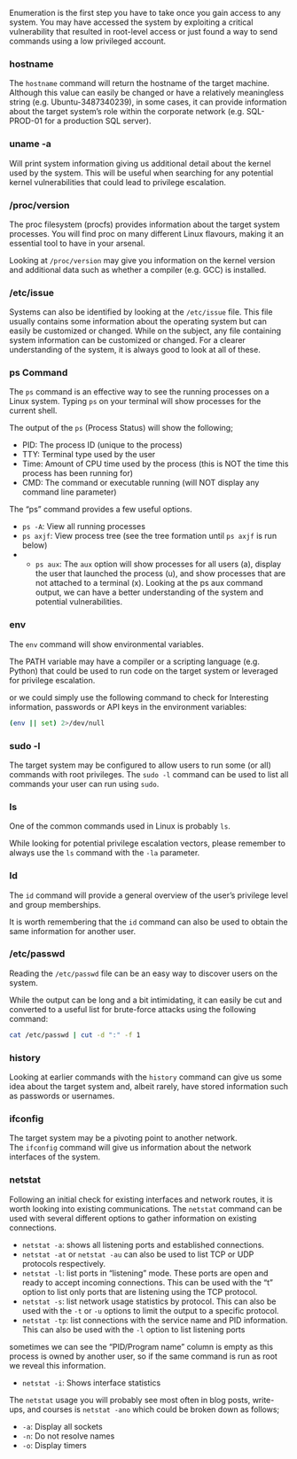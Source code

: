 Enumeration is the first step you have to take once you gain access to any system. You may have accessed the system by exploiting a critical vulnerability that resulted in root-level access or just found a way to send commands using a low privileged account.
### hostname

The `hostname` command will return the hostname of the target machine. Although this value can easily be changed or have a relatively meaningless string (e.g. Ubuntu-3487340239), in some cases, it can provide information about the target system’s role within the corporate network (e.g. SQL-PROD-01 for a production SQL server).
### uname -a

Will print system information giving us additional detail about the kernel used by the system. This will be useful when searching for any potential kernel vulnerabilities that could lead to privilege escalation.
### /proc/version

The proc filesystem (procfs) provides information about the target system processes. You will find proc on many different Linux flavours, making it an essential tool to have in your arsenal.

Looking at `/proc/version` may give you information on the kernel version and additional data such as whether a compiler (e.g. GCC) is installed.
### /etc/issue

Systems can also be identified by looking at the `/etc/issue` file. This file usually contains some information about the operating system but can easily be customized or changed. While on the subject, any file containing system information can be customized or changed. For a clearer understanding of the system, it is always good to look at all of these.
### ps Command

The `ps` command is an effective way to see the running processes on a Linux system. Typing `ps` on your terminal will show processes for the current shell.

The output of the `ps` (Process Status) will show the following;

- PID: The process ID (unique to the process)
- TTY: Terminal type used by the user
- Time: Amount of CPU time used by the process (this is NOT the time this process has been running for)
- CMD: The command or executable running (will NOT display any command line parameter)

The “ps” command provides a few useful options.

- `ps -A`: View all running processes
- `ps axjf`: View process tree (see the tree formation until `ps axjf` is run below)
- - `ps aux`: The `aux` option will show processes for all users (a), display the user that launched the process (u), and show processes that are not attached to a terminal (x). Looking at the ps aux command output, we can have a better understanding of the system and potential vulnerabilities.
### env

The `env` command will show environmental variables.

The PATH variable may have a compiler or a scripting language (e.g. Python) that could be used to run code on the target system or leveraged for privilege escalation.

or we could simply use the following command to check for Interesting information, passwords or API keys in the environment variables:

```bash
(env || set) 2>/dev/null
```
### sudo -l

The target system may be configured to allow users to run some (or all) commands with root privileges. The `sudo -l` command can be used to list all commands your user can run using `sudo`.
### ls

One of the common commands used in Linux is probably `ls`.

While looking for potential privilege escalation vectors, please remember to always use the `ls` command with the `-la` parameter.
### Id

The `id` command will provide a general overview of the user’s privilege level and group memberships.

It is worth remembering that the `id` command can also be used to obtain the same information for another user.
### /etc/passwd

Reading the `/etc/passwd` file can be an easy way to discover users on the system.

While the output can be long and a bit intimidating, it can easily be cut and converted to a useful list for brute-force attacks using the following command:

```bash
cat /etc/passwd | cut -d ":" -f 1
```
### history

Looking at earlier commands with the `history` command can give us some idea about the target system and, albeit rarely, have stored information such as passwords or usernames.
### ifconfig

The target system may be a pivoting point to another network. The `ifconfig` command will give us information about the network interfaces of the system.
### netstat

Following an initial check for existing interfaces and network routes, it is worth looking into existing communications. The `netstat` command can be used with several different options to gather information on existing connections.
- `netstat -a`: shows all listening ports and established connections.
- `netstat -at` or `netstat -au` can also be used to list TCP or UDP protocols respectively.
- `netstat -l`: list ports in “listening” mode. These ports are open and ready to accept incoming connections. This can be used with the “t” option to list only ports that are listening using the TCP protocol.
- `netstat -s`: list network usage statistics by protocol. This can also be used with the `-t` or `-u` options to limit the output to a specific protocol.
- `netstat -tp`: list connections with the service name and PID information. This can also be used with the `-l` option to list listening ports

sometimes we can see the “PID/Program name” column is empty as this process is owned by another user, so if the same command is run as root we reveal this information.

- `netstat -i`: Shows interface statistics

The `netstat` usage you will probably see most often in blog posts, write-ups, and courses is `netstat -ano` which could be broken down as follows;

- `-a`: Display all sockets
- `-n`: Do not resolve names
- `-o`: Display timers